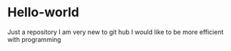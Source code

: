 # Hello-world
Just a repository
I am very new to git hub
I would like to be more efficient with programming
